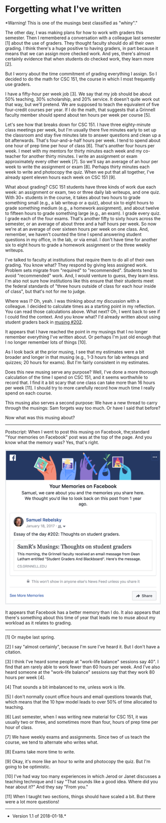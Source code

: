Forgetting what I've written
============================

*Warning!  This is one of the musings best classified as "whiny"."

The other day, I was making plans for how to work with graders this
semester.  Then I remembered a conversation with a colleague last
semester [1] about the use of graders.  They thought faculty should do all
their own grading.  I think there's a huge positive to having graders,
in part because it means that we can assign more checked work.  And yes,
there's almost certainly evidence that when students do checked work,
they learn more [2].

But I worry about the time commitment of grading everything I assign.
So I decided to do the math for CSC 151, the course in which I most
frequently use graders.

I have a fifty-hour per week job [3].  We say that my job should be about
50% teaching, 30% scholarship, and 20% service.  It doesn't quite work out
that way, but we'll pretend.  We are supposed to teach the equivalent
of five four-credit courses per year.  If I do the math, that suggests
that a Grinnell faculty member should spend about ten hours per week
per course [5].

Let's see how that breaks down for CSC 151.  I have three eighty-minute
class meetings per week, but I'm usually there five minutes early to set
up the classroom and stay five minutes late to answer questions and
clean up a bit afterwards.  That's four-and-a-half hours per week.
I tend to spend about one hour of prep time per hour of class [6].
That's another four hours per week.  I meet with my mentors for thirty
minutes each week and my co-teacher for another thirty minutes.  I write
an assignment or exam approximately every other week [7].  So we'll
say an average of an hour per week to write the assignment or exam
[8].  Perhaps thirty minutes each week to write and photocopy the quiz.
When we put that all together, I've already spent eleven hours each week
on CSC 151 [9].

What about grading?  CSC 151 students have three kinds of work due
each week: an assignment or exam, two or three daily lab writeups, and
one quiz.  With 30+ students in the course, it takes about two hours
to grade something small (e.g., a lab writeup or a quiz), about six to
eight hours to grade something medium (e.g., a homework assignment), and
about twelve to fifteen hours to grade something large (e.g., an exam).
I grade every quiz.  I grade each of the four exams.  That's another
fifty to sixty hours across the semester, or an average of about three
and a half hours per week.  So now we're at an average of over sixteen
hours per week on one class.  And, remember, we haven't counted the
time I spend answering student questions in my office, in the lab, or
via email.  I don't have time for another six to eight hours to grade
a homework assignment or the three weekly writeups.

I've talked to faculty at institutions that require them to do all of
their own grading.  You know what?  They respond by giving less assigned
work.  Problem sets migrate from "required" to "recommended".  Students
tend to avoid "recommended" work.  And, I would venture to guess, they
learn less.  I'm also not sure how institutions like this ensure that their
students meet the federal standards of "three hours outside of class for
each hour inside of class", but that's not for me to judge.

Where was I?  Oh, yeah.  I was thinking about my discussion with
a colleague.  I decided to calculate times as a starting point in my
reflection.  You can read those calculations above.  What next?  Oh,
I went back to see if I could find the context.  And you know what?
I'd already written about using student graders back in [musing #202](student-graders).  

It appears that I have reached the point in my musings that I no longer
remember everything I've written about.  Or perhaps I'm just old enough
that I no longer remember lots of things [10].

As I look back at the prior musing, I see that my estimates were a bit
broader and longer in that musing (e.g., 1-3 hours for lab writeups and
quizzes; 20 hours for exams).  But I'm fairly consistent in my estimates.

Does this new musing serve any purpose?  Well, I've done a more thorough
calculation of the time I spend on CSC 151, and it seems worthwhile
to record that.  I find it a bit scary that one class can take more
than 16 hours per week [11].  I should try to more carefully record how much
time I really spend on each course.

This musing also serves a second purpose: We have a new thread to carry
through the musings: Sam forgets way too much.  Or have I said that before?

Now what was this musing about?

---

Postscript: When I went to post this musing on Facebook, the;standard 
"Your memories on Facebook" post was at the top of the page.  And you
know what the memory was?  Yes, that's right.  

<img src="memory-musing-202.png">

It appears that Facebook has a better memory than I do.  It also appears
that there's something about this time of year that leads me to muse about
my workload as it relates to grading.

---

[1] Or maybe last spring.

[2] I say "almost certainly", because I'm sure I've heard it.  But I
don't have a citation.

[3] I think I've heard some people at "work-life balance" sessions say
40".  I find that am rarely able to work fewer than 60 hours per week.
And I've also heard someone at the "work-life balance" sessions say
that they work 80 hours per week [4].

[4] That sounds a bit imbalanced to me, unless work is life.

[5] I don't normally count office hours and email questions towards
that, which means that the 10 hpw model leads to over 50% of time
allocated to teaching.

[6] Last semester, when I was writing new material for CSC 151, it was
usually two or three, and sometimes more than four, hours of prep time
per hour of class.

[7] We have weekly exams and assignments.  Since two of us teach the
course, we tend to alternate who writes what.

[8] Exams take more time to write.

[9] Okay, it's more like an hour to write and photocopy the quiz.
But I'm going to be optimistic.

[10] I've had way too many experiences in which Jerod or Janet discusses
a teaching technique and I say "That sounds like a good idea.  Where
did you hear about it?"  And they say "From you."

[11] When I taught two sections, things should have scaled a bit.  But
there were a lot more questions!

---

* Version 1.1 of 2018-01-18.*

